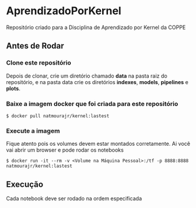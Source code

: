 # AprendizadoPorKernel
Repositório criado para a Disciplina de Aprendizado por Kernel da COPPE

## Antes de Rodar
### Clone este repositório
Depois de clonar, crie um diretório chamado **data** na pasta raiz do repositório, e na pasta data crie os diretórios **indexes**, **models**, **pipelines** e **plots**.
### Baixe a imagem docker que foi criada para este repositório
```
$ docker pull natmourajr/kernel:lastest
```
### Execute a imagem
Fique atento pois os volumes devem estar montados corretamente. Ai você vai abrir um browser e pode rodar os notebooks
```
$ docker run -it --rm -v <Volume na Máquina Pessoal>:/tf -p 8888:8888 natmourajr/kernel:lastest
```
## Execução
Cada notebook deve ser rodado na ordem especificada